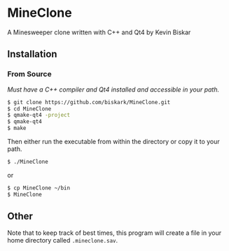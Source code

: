 MineClone
=========
A Minesweeper clone written with C++ and Qt4 by Kevin Biskar

Installation
------------

### From Source
_Must have a C++ compiler and Qt4 installed and accessible in your path._

```bash
$ git clone https://github.com/biskark/MineClone.git
$ cd MineClone
$ qmake-qt4 -project
$ qmake-qt4
$ make
```

Then either run the executable from within the directory or copy it to your
path.

```bash
$ ./MineClone
```

or

```bash
$ cp MineClone ~/bin
$ MineClone
```

Other
-----
Note that to keep track of best times, this program will create a file in
your home directory called `.mineclone.sav`.

